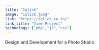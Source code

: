 ```yaml
---
title: "Iqlick"
image: "iqlick.jpeg"
link: "https://iqlick.co.in/"
link_title: "View Project"
technology: ["php","js","css"]
---
```

Design and Development for a Photo Studio